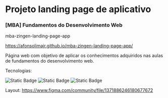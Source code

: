 # Projeto landing page de aplicativo

### [MBA] Fundamentos do Desenvolvimento Web

mba-zingen-landing-page-app

https://afonsolimajr.github.io/mba-zingen-landing-page-app/

Página web com objetivo de aplicar os conhecimentos adquiridos nas aulas de fundamentos do desenvolvimento web.

Tecnologias:

![Static Badge](https://img.shields.io/badge/HTML-orange)
![Static Badge](https://img.shields.io/badge/CSS-blue)
![Static Badge](https://img.shields.io/badge/FLEXBOX-blue)

Layout:
https://www.figma.com/community/file/1371886246180677672
